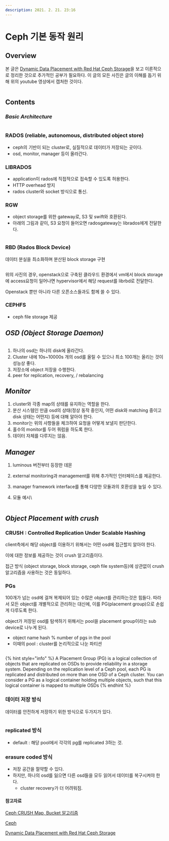 ```yaml
---
description: 2021. 2. 21. 23:16
---
```


# Ceph 기본 동작 원리

## Overview

본 글은 [Dynamic Data Placement with Red Hat Ceph Storage](https://www.youtube.com/watch?v=8j1aqsUEPLY\&feature=youtu.be)을 보고 이론적으로 정리한 것으로 추가적인 공부가 필요하다. 이 글의 모든 사진은 글의 이해를 돕기 위해 위의 youtube 영상에서 캡처한 것이다.

<figure><img src="https://blog.kakaocdn.net/dn/HpGhQ/btqYbJeVN2p/lqpNyA1zZ5plbcWcD0Lx60/img.png" alt=""><figcaption></figcaption></figure>

## Contents

### _**Basic Architecture**_

<figure><img src="https://blog.kakaocdn.net/dn/ByPjF/btqXY1n71rP/XpmkkHmqXJKOAVhwmMymmK/img.png" alt=""><figcaption></figcaption></figure>

### RADOS (reliable, autonomous, distributed object store)

* ceph의 기반이 되는 cluster로, 실질적으로 데이터가 저장되는 곳이다.
* osd, monitor, manager 등이 올라간다.



### LIBRADOS

* application이 rados에 직접적으로 접속할 수 있도록 허용한다.
* HTTP overhead 방지
* rados cluster와 socket 방식으로 통신.



### RGW

* object storage를 위한 gateway로, S3 및 swift와 호환된다.
* 아래의 그림과 같이, S3 요청이 들어오면 radosgateway는 librados에게 전달한다.

<figure><img src="https://blog.kakaocdn.net/dn/cRhQAJ/btqX6fk9Bw5/0Lg9mkahyKUCYTTHMlIJE0/img.png" alt=""><figcaption></figcaption></figure>

### RBD (Rados Block Device)

데이터 분실을 최소화하며 분산된 block storage 구현

<figure><img src="https://blog.kakaocdn.net/dn/RZU2p/btqYbIG5zId/LPnQDnrGPMkcz0REvQDQOK/img.png" alt=""><figcaption></figcaption></figure>

위의 사진의 경우, openstack으로 구축된 클라우드 환경에서 vm에서 block storage에 access요청이 일어나면 hypervisor에서 해당 request를 librbd로 전달한다.&#x20;

Openstack 뿐만 아니라 다른 오픈소스들과도 함께 쓸 수 있다.



### CEPHFS

* ceph file storage 제공



## _**OSD (Object Storage Daemon)**_

<figure><img src="https://blog.kakaocdn.net/dn/QdgNY/btqXXVaPoUi/lg4X9u0xD7tDHdPhoUmwy0/img.png" alt=""><figcaption></figcaption></figure>

1. 하나의 osd는 하나의 disk에 올라간다.
2. Cluster 내에 10s\~10000s 개의 osd를 올릴 수 있으나 최소 100개는 올리는 것이 성능상 좋다.
3. 저장소에 object 저장을 수행한다.
4. peer for replication, recovery, / rebalancing



## _**Monitor**_

1. cluster와 각종 map의 상태를 유지하는 역할을 한다.
2. 분산 시스템인 만큼 osd의 상태(정상 동작 중인지, 어떤 disk와 matching 중이고 disk 상태는 어떤지) 등에 대해 알아야 한다.
3. monitor는 위의 사항들을 체크하여 요청을 어떻게 보낼지 판단한다.
4. 홀수의 monitor를 두어 쿼럼을 하도록 한다.
5. 데이터 자체를 다루지는 않음.



## _**Manager**_

1. luminous 버전부터 등장한 데몬
2. external monitoring과 management를 위해 추가적인 인터페이스를 제공한다.
3. manager framework interface를 통해 다양한 모듈과의 호환성을 높일 수 있다.
4.  모듈 예시\


    <figure><img src="https://blog.kakaocdn.net/dn/tF3dN/btqX320GdcB/ik9aEzwkh55nhYbAsZosDK/img.png" alt=""><figcaption></figcaption></figure>

## _**Object Placement with crush**_

### CRUSH : Controlled Replication Under Scalable Hashing

client측에서 해당 object를 이용하기 위해서는 어떤 osd에 접근할지 알아야 한다.

이에 대한 정보를 제공하는 것이 crush 알고리즘이다.

접근 방식 (object storage, block storage, ceph file system등)에 상관없이 crush 알고리즘을 사용하는 것은 동일하다.

### PGs

100개가 넘는 osd에 걸쳐 복제되어 있는 수많은 object를 관리하는것은 힘들다. 따라서 모든 object를 개별적으로 관리하는 대신에, 이를 PG(placement group)으로 손쉽게 다루도록 한다.

object가 저장된 osd를 탐색하기 위해서는 pool을 placement group이라는 sub device로 나누게 된다.

* object name hash % number of pgs in the pool
* 이때의 pool : cluster를 논리적으로 나눈 파티션

<figure><img src="https://blog.kakaocdn.net/dn/dhYAOg/btqYbImMjaP/84fe4AE0yfpEY7b9Etw5aK/img.png" alt=""><figcaption></figcaption></figure>

{% hint style="info" %}
A Placement Group (PG) is a logical collection of objects that are replicated on OSDs to provide reliability in a storage system. Depending on the replication level of a Ceph pool, each PG is replicated and distributed on more than one OSD of a Ceph cluster. You can consider a PG as a logical container holding multiple objects, such that this logical container is mapped to multiple OSDs
{% endhint %}



### 데이터 저장 방식

데이터를 안전하게 저장하기 위한 방식으로 두가지가 있다.

<figure><img src="https://blog.kakaocdn.net/dn/E9v8f/btqX0qgJ7rD/KS5fTrykKOPQdNb8eL2970/img.png" alt=""><figcaption></figcaption></figure>

### replicated 방식

* default : 해당 pool에서 각각의 pg를 replicated 3하는 것.

### erasure coded 방식

* 저장 공간을 절약할 수 있다.
* 하지만, 하나의 osd를 잃으면 다른 osd들을 모두 읽어서 데이터를 복구시켜야 한다.
  * cluster recovery가 더 어려워짐.





#### 참고자료 <a href="#ceph" id="ceph"></a>

[Ceph CRUSH Map, Bucket 알고리즘](https://ssup2.github.io/theory\_analysis/Ceph\_CRUSH\_Map\_Bucket\_Algorithm/)

[Ceph](https://www.jacobbaek.com/594?category=624425)

[Dynamic Data Placement with Red Hat Ceph Storage](https://www.youtube.com/watch?v=8j1aqsUEPLY\&feature=youtu.be)

<figure><img src="https://scrap.kakaocdn.net/dn/gZFBv/hyJmnbznsL/f35baJkdXAD5KDpo1NE8o0/img.jpg?width=1280&#x26;height=720&#x26;face=82_24_128_74" alt=""><figcaption></figcaption></figure>
